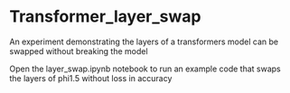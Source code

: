 # Transformer_layer_swap
An experiment demonstrating the layers of a transformers model can be swapped without breaking the model

Open the layer_swap.ipynb notebook to run an example code that swaps the layers of phi1.5 without loss in accuracy
